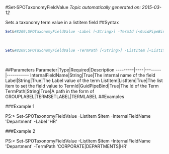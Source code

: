 #Set&#8209;SPOTaxonomyFieldValue
*Topic automatically generated on: 2015-03-12*

Sets a taxonomy term value in a listitem field
##Syntax
```powershell
Set&#8209;SPOTaxonomyFieldValue -Label [<String>] -TermId [<GuidPipeBind>] -ListItem [<ListItem>] -InternalFieldName [<String>]
```
&nbsp;

```powershell
Set&#8209;SPOTaxonomyFieldValue -TermPath [<String>] -ListItem [<ListItem>] -InternalFieldName [<String>]
```
&nbsp;

##Parameters
Parameter|Type|Required|Description
---------|----|--------|-----------
InternalFieldName|String|True|The internal name of the field
Label|String|True|The Label value of the term
ListItem|ListItem|True|The list item to set the field value to
TermId|GuidPipeBind|True|The Id of the Term
TermPath|String|True|A path in the form of GROUPLABEL|TERMSETLABEL|TERMLABEL
##Examples

###Example 1
    
PS:> Set-SPOTaxonomyFieldValue -ListItem $item -InternalFieldName 'Department' -Label 'HR'
    


###Example 2
    
PS:> Set-SPOTaxonomyFieldValue -ListItem $item -InternalFieldName 'Department' -TermPath 'CORPORATE|DEPARTMENTS|HR'
    

